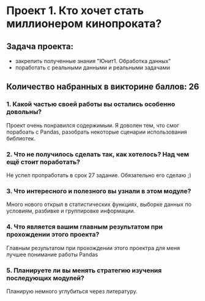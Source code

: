 # Проект 1. Кто хочет стать миллионером кинопроката?

## Задача проекта:
- закрепить полученные знания "Юнит1. Обработка данных"
- поработать с реальными данными и реальными задачами



## Количество набранных в викторине баллов: 26

### 1. Какой частью своей работы вы остались особенно довольны?
Проект очень понравился содержимым. Я доволен тем, что смог порабоать с Pandas, разобрать некоторые сценарии использования библиотек.
### 2. Что не получилось сделать так, как хотелось? Над чем ещё стоит поработать?
Не успел пропработать в срок 27 задание. Обязательно его сделаю ;)
### 3. Что интересного и полезного вы узнали в этом модуле?
Много нового открыл в статистических функциях, выборке данных по условиям, разбивке и группировке информации.
### 4. Что является вашим главным результатом при прохождении этого проекта?
Главным результатом при прохождении этого проектра для меня лучшее понимание работы Pandas
### 5. Планируете ли вы менять стратегию изучения последующих модулей?
Планирую немного углубиться через литературу. 
